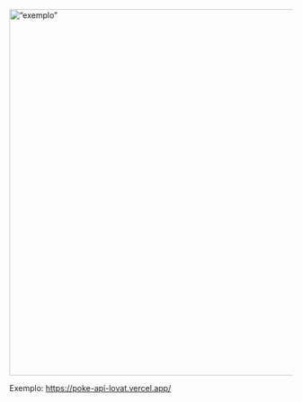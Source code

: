 


<img src="https://user-images.githubusercontent.com/26968863/155910614-4d2c6c19-621e-48eb-826e-71973a540b44.PNG" alt=“exemplo” height="650" width="850">


Exemplo:
https://poke-api-lovat.vercel.app/
